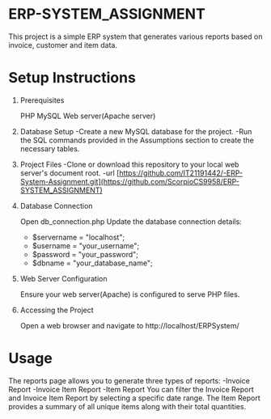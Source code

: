 # ERP-SYSTEM_ASSIGNMENT

This project is a simple ERP system that generates various reports based on invoice, customer and item data.

# Setup Instructions

1. Prerequisites

     PHP 
     MySQL
     Web server(Apache server)

2. Database Setup
    -Create a new MySQL database for the project.
    -Run the SQL commands provided in the Assumptions section to create the necessary tables.

3. Project Files
    -Clone or download this repository to your local web server's document root.
    -url [https://github.com/IT21191442/-ERP-System-Assignment.git](https://github.com/ScorpioCS9958/ERP-SYSTEM_ASSIGNMENT)
  
5. Database Connection

    Open db_connection.php
    Update the database connection details:
      - $servername = "localhost";
      - $username = "your_username";
      - $password = "your_password";
      - $dbname = "your_database_name";

6. Web Server Configuration

    Ensure your web server(Apache) is configured to serve PHP files.

7. Accessing the Project

    Open a web browser and navigate to http://localhost/ERPSystem/

# Usage

The reports page allows you to generate three types of reports:
        -Invoice Report
        -Invoice Item Report
        -Item Report
You can filter the Invoice Report and Invoice Item Report by selecting a specific date range. The Item Report provides a summary of all unique items along with their total quantities.
